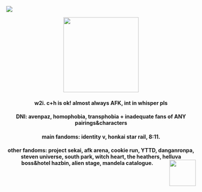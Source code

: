 ![](https://komarev.com/ghpvc/?username=lignexxx&color=yellow&style=for-the-badge)
<p align="center">
      <img width="200" height="200" src="https://static.wikia.nocookie.net/houkai-star-rail/images/1/1a/Sticker_PPG_13_Aventurine_03.png/revision/latest?cb=20240802020019">
</p>
<h4 align="center"> w2i. c+h is ok! almost always AFK, int in whisper pls
<h4 align="center"> DNI: avenpaz, homophobia, transphobia + inadequate fans of ANY pairings&characters
<h4 align="center"> main fandoms: identity v, honkai star rail, 8:11.
<h4 align="center"> other fandoms: project sekai, afk arena, cookie run, YTTD, danganronpa, steven universe, south park, witch heart, the heathers, helluva boss&hotel hazbin, alien stage, mandela catalogue. 
<img align="right" width="70" height="70" src="https://static.wikia.nocookie.net/houkai-star-rail/images/6/67/Weibo_Time_Limited_Expression_2024_Aventurine.png/revision/latest?cb=20240831013145">
